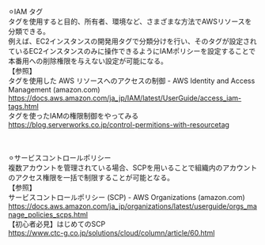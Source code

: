 ⚪︎IAM タグ</br>
タグを使用すると目的、所有者、環境など、さまざまな方法でAWSリソースを分類できる。</br>
例えば、EC2インスタンスの開発用タグで分類分けを行い、そのタグが設定されているEC2インスタンスのみに操作できるようにIAMポリシーを設定することで本番用への削除権限を与えない設定が可能になる。</br>
【参照】</br>
タグを使用した AWS リソースへのアクセスの制御 - AWS Identity and Access Management (amazon.com)</br>
https://docs.aws.amazon.com/ja_jp/IAM/latest/UserGuide/access_iam-tags.html</br>
タグを使ったIAMの権限制御をやってみる</br>
https://blog.serverworks.co.jp/control-permitions-with-resourcetag</br>
</br></br>

⚪︎サービスコントロールポリシー</br>
複数アカウントを管理されている場合、SCPを用いることで組織内のアカウントのアクセス権限を一括で制限することが可能となる。</br>
【参照】</br>
サービスコントロールポリシー (SCP) - AWS Organizations (amazon.com)</br>
https://docs.aws.amazon.com/ja_jp/organizations/latest/userguide/orgs_manage_policies_scps.html</br>
【初心者必見】はじめてのSCP</br>
https://www.ctc-g.co.jp/solutions/cloud/column/article/60.html</br>
</br></br>

